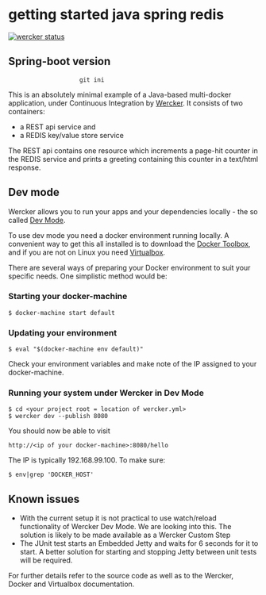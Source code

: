 # getting started java spring redis


[![wercker status](https://app.wercker.com/status/52084dac602bd0033c8ddec62ce72fd1/m "wercker status")](https://app.wercker.com/project/bykey/52084dac602bd0033c8ddec62ce72fd1)

## Spring-boot version
                        git ini
This is an absolutely minimal example of a Java-based multi-docker application, under Continuous Integration by
[Wercker](http://wercker.com/). It consists of two containers:    

- a REST api service and 
- a REDIS key/value store service 

The REST api contains one resource which increments a page-hit counter in the REDIS service and prints a greeting 
containing this counter in a text/html response.

## Dev mode

Wercker allows you to run your apps and your dependencies locally - the so called [Dev Mode](http://blog.wercker.com/2015/05/15/Introducing-local-development.html).

To use dev mode you need a docker environment running locally. A convenient way to get this all installed is to download
the [Docker Toolbox](https://www.docker.com/docker-toolbox), and if you are not on Linux you need [Virtualbox](https://www.virtualbox.org/). 

There are several ways of preparing your Docker environment to suit your specific needs. One simplistic method would be:

### Starting your docker-machine

    $ docker-machine start default
                                
### Updating your environment

    $ eval "$(docker-machine env default)"
    
Check your environment variables and make note of the IP assigned to your docker-machine.

### Running your system under Wercker in Dev Mode

    $ cd <your project root = location of wercker.yml>
    $ wercker dev --publish 8080
    
 You should now be able to visit
 
    http://<ip of your docker-machine>:8080/hello
    
The IP is typically 192.168.99.100. To make sure:
    
    $ env|grep 'DOCKER_HOST'
    
## Known issues

* With the current setup it is not practical to use watch/reload functionality of Wercker Dev Mode. We are looking into this. The solution is likely to be made available as a Wercker Custom Step
* The JUnit test starts an Embedded Jetty and waits for 6 seconds for it to start. A better solution for starting and stopping Jetty between unit tests will be required.
                                                          
For further details refer to the source code as well as to the Wercker, Docker and Virtualbox documentation.
    









